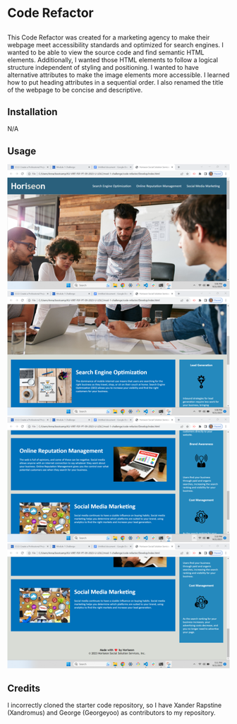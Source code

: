 # Code Refactor

## 
This Code Refactor was created for a marketing agency to make their webpage meet accessibility standards and optimized for search engines. I wanted to be able to view the source code and find semantic HTML elements. Additionally, I wanted those HTML elements to follow a logical structure independent of styling and positioning. I wanted to have alternative attributes to make the image elements more accessible. I learned how to put heading attributes in a sequential order. I also renamed the title of the webpage to be concise and descriptive. 


## Installation

N/A

## Usage

![alt text](./Develop/assets/images/Screenshot%202023-09-21%20170716.png)
![alt text](./Develop/assets/images/Screenshot%202023-09-21%20170819.png)
![alt text](./Develop/assets/images/Screenshot%202023-09-21%20171052.png)
![alt text](./Develop/assets/images/Screenshot%202023-09-21%20171119.png)

## Credits

I incorrectly cloned the starter code repository, so I have Xander Rapstine (Xandromus) and George (Georgeyoo) as contributors to my repository. 

